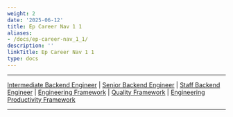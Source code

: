 ```yaml
---
weight: 2
date: '2025-06-12'
title: Ep Career Nav 1 1
aliases:
- /docs/ep-career-nav_1_1/
description: ''
linkTitle: Ep Career Nav 1 1
type: docs
---
```


---

[Intermediate Backend Engineer](/handbook/engineering/careers/matrix/infrastructure/engineering-productivity/intermediate/) |
[Senior Backend Engineer](/handbook/engineering/careers/matrix/infrastructure/engineering-productivity/senior/) |
[Staff Backend Engineer](/handbook/engineering/careers/matrix/infrastructure/engineering-productivity/staff/) |
[Engineering Framework](/handbook/engineering/careers/matrix/)    |
[Quality Framework](/handbook/engineering/careers/matrix/quality/)   |
[Engineering Productivity Framework](/handbook/engineering/careers/matrix/infrastructure/engineering-productivity/)

---
